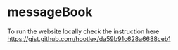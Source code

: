 # messageBook

To run the website locally check the instruction here https://gist.github.com/hootlex/da59b91c628a6688ceb1

